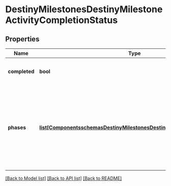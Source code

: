 # DestinyMilestonesDestinyMilestoneActivityCompletionStatus

## Properties
Name | Type | Description | Notes
------------ | ------------- | ------------- | -------------
**completed** | **bool** | If the activity has been \&quot;completed\&quot;, that information will be returned here. | [optional] 
**phases** | [**list[ComponentsschemasDestinyMilestonesDestinyMilestoneActivityPhase]**](ComponentsschemasDestinyMilestonesDestinyMilestoneActivityPhase.md) | If the Activity has discrete \&quot;phases\&quot; that we can track, that info will be here.  Otherwise,this value will be NULL.Note that this is a list and not a dictionary: the order implies the ascending order of phasesor progression in this activity. | [optional] 

[[Back to Model list]](../README.md#documentation-for-models) [[Back to API list]](../README.md#documentation-for-api-endpoints) [[Back to README]](../README.md)


